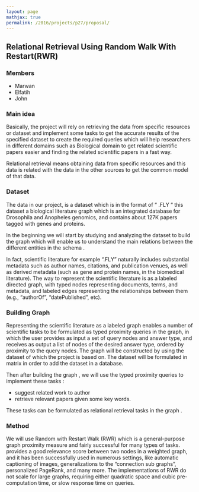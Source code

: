 ```yaml
---
layout: page
mathjax: true
permalink: /2016/projects/p27/proposal/
---
```


## Relational Retrieval Using Random Walk With Restart(RWR)

### Members

- Marwan
- Elfatih
- John

### Main idea

Basically, the project will rely on retrieving the data from specific resources or dataset and implement some tasks to get the accurate results of the specified dataset to create the required queries which will help researchers in different domains such as Biological domain to get related scientific papers easier and finding the related scientific papers in a fast way. 

Relational retrieval means obtaining data from specific resources and this data is related with the data in the other sources to get the common model of that data.

### Dataset

The data in our project, is a dataset which is in the format of “ .FLY  “ this dataset a biological literature graph which is an integrated database for Drosophila and Anopheles genomics, and contains about 127K papers tagged with genes and proteins.

In the beginning we will start by studying and analyzing the dataset to build the graph which will enable us to understand the main relations between the different entities in the schema .

In fact, scientific literature for example “.FLY”  naturally includes substantial metadata such as author names, citations, and publication venues, as well as derived metadata (such as gene and protein names, in the biomedical literature). The way to represent the scientific literature is as a labeled directed graph, with typed nodes representing documents, terms, and metadata, and labeled edges representing the relationships between them (e.g., “authorOf”, “datePublished”, etc).

### Building Graph

Representing the scientific literature as a labeled graph enables a number of scientific tasks to be formulated as typed proximity queries in the graph, in which the user provides as input a set of query nodes and answer type, and receives as output a list of nodes of the desired answer type, ordered by proximity to the query nodes.
The graph will be constructed by using the dataset of which the project is based on. The dataset will be formulated in matrix in order to add the dataset in a database.

Then after building the graph , we will use the typed proximity queries to implement these tasks : 

- suggest related work to author 
- retrieve relevant papers given some key words. 

These tasks can be formulated as relational retrieval tasks in the graph .


### Method 

We will use  Random with Restart Walk (RWR) which is a general-purpose graph proximity measure and fairly successful for many types of tasks. provides a good relevance  score  between  two  nodes  in  a  weighted  graph, and  it  has  been  successfully  used  in  numerous  settings, like  automatic  captioning  of  images,  generalizations  to the “connection sub graphs”, personalized PageRank, and many more. The implementations of  RWR  do  not  scale  for  large  graphs,  requiring  either quadratic space and cubic pre-computation time,  or slow response time on queries.

